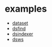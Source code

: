 
# examples

+ [dataset](dataset/)
+ [dsfind](dsfind/)
+ [dsindexer](dsindexer/)
+ [dsws](dsws/)





























